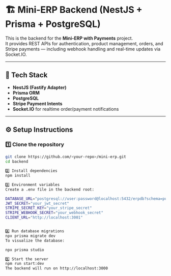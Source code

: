 # 🏗️ Mini-ERP Backend (NestJS + Prisma + PostgreSQL)

This is the backend for the **Mini-ERP with Payments** project.  
It provides REST APIs for authentication, product management, orders, and Stripe payments — including webhook handling and real-time updates via Socket.IO.

---

## 🚀 Tech Stack
- **NestJS (Fastify Adapter)**
- **Prisma ORM**
- **PostgreSQL**
- **Stripe Payment Intents**
- **Socket.IO** for realtime order/payment notifications

---

## ⚙️ Setup Instructions

### 1️⃣ Clone the repository
```bash
git clone https://github.com/<your-repo>/mini-erp.git
cd backend

2️⃣ Install dependencies
npm install

3️⃣ Environment variables
Create a .env file in the backend root:

DATABASE_URL="postgresql://user:password@localhost:5432/erpdb?schema=public"
JWT_SECRET="your_jwt_secret"
STRIPE_SECRET_KEY="your_stripe_secret"
STRIPE_WEBHOOK_SECRET="your_webhook_secret"
CLIENT_URL="http://localhost:3001"


4️⃣ Run database migrations
npx prisma migrate dev
To visualize the database:

npx prisma studio

5️⃣ Start the server
npm run start:dev
The backend will run on http://localhost:3000


